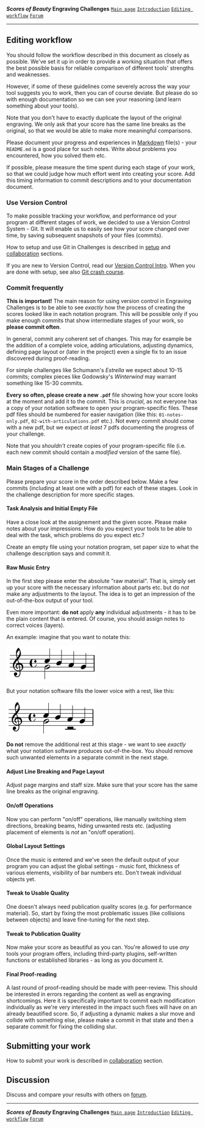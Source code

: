 **_Scores of Beauty_ Engraving Challenges**
[`Main page`](README.md)
[`Introduction`](1-goals-and-rules.md)
[`Editing workflow`](5-editing-workflow.md)
[`Forum`](http://engravingchallenges.freeforums.org)

-------------------------------------------


Editing workflow
----------------

You should follow the workflow described in this document as closely as
possible. We've set it up in order to provide a working situation that
offers the best possible basis for reliable comparison of different tools'
strengths and weaknesses.

However, if some of these guidelines come severely across the way your
tool suggests you to work, then you can of course deviate. But please
do so with enough documentation so we can see your reasoning (and learn
something about your tools).

Note that you don't have to exactly duplicate the layout of the original
engraving.  We only ask that your score has the same line breaks as the original,
so that we would be able to make more meaningful comparisons.

Please document your progress and experiences in
[Markdown](miscellaneous.md#what-are-md-files)
file(s) - your `README.md` is a good place for such notes.
Write about problems you encountered, how you solved them etc.

If possible, please measure the time spent during each stage of your work,
so that we could judge how much effort went into creating your score.
Add this timing information to commit descriptions and to your
documentation document.


### Use Version Control

To make possible tracking your workflow, and performance od your program at different stages of work,
we decided to use a Version Control System - Git.  It will enable us to easily see how your score changed over time,
by saving subsequent snapshots of your files (commits).

How to setup and use Git in Challenges is described in [setup](3-setup.md) and [collaboration](6-collaboration.md) sections.

If you are new to Version Control, read our [Version Control Intro](2-version-control-intro.md).
When you are done with setup, see also [Git crash course](4-learning-git.md).


### Commit frequently

**This is important!**
The main reason for using version control in Engraving Challenges
is to be able to see _exactly_ how the process of creating the scores
looked like in each notation program.  This will be possible only
if you make enough commits that show intermediate stages of your work,
so **please commit often**.

<!-- Use this somewhere?
Please commit very often. We're particularly interested in the detailed
documentation of the progress, therefore we need this information.
-->

In general, commit any coherent set of changes.  This may for example
be the addition of a complete voice, adding articulations, adjusting
dynamics, defining page layout or (later in the project) even a single
fix to an issue discovered during proof-reading.

For simple challenges like Schumann's _Estrella_ we expect about
10-15 commits; complex pieces like Godowsky's _Winterwind_ may
warrant something like 15-30 commits.

**Every so often, please create a new `.pdf`** file showing how your score looks
at the moment and add it to the commit.  This is _crucial_, as not everyone
has a copy of your notation software to open your program-specific files.
These pdf files should be numbered for easier navigation
(like this: `01-notes-only.pdf`, `02-with-articulations.pdf` etc.).
Not every commit should come with a new pdf, but we expect _at least_
7 pdfs documenting the progress of your challenge.

Note that you _shouldn't_ create copies of your program-specific file
(i.e. each new commit should contain a _modified_ version of the same file).


### Main Stages of a Challenge

Please prepare your score in the order described below.  Make a few commits
(including at least one with a pdf) for each of these stages.  Look in the
challenge description for more specific stages.

#### Task Analysis and Initial Empty File

Have a close look at the assignement and the given score. Please make
notes about your impressions: How do you expect your tools to be able
to deal with the task, which problems do you expect etc.?

Create an empty file using your notation program, set paper size to what
the challenge description says and commit it.

#### Raw Music Entry

In the first step please enter the absolute "raw material". That is,
simply set up your score with the necessary information about parts etc.
but do *not* make any adjustments to the layout.  The idea is to get
an impression of the out-of-the-box output of your tool.

Even more important: **do not** apply **any** individual adjustments -
it has to be the plain content that is entered.  Of course, you should
assign notes to correct voices (layers).

An example: imagine that you want to notate this:

![notation you want to write](rests-example-1.png)

But your notation software fills the lower voice with a rest, like this:

![notation your software produces](rests-example-2.png)

**Do not** remove the additional rest at this stage - we want to see _exactly_
what your notation software produces out-of-the-box.  You should remove such
unwanted elements in a separate commit in the next stage.

<!--
#### Proof-reading / Peer review

Now the entered music should be proof-read. We can't prescribe too
specific workflows for this phase because they might differ between
the used tools. The only thing we require this to be done through
peer-review. That is, someone else has to proof-read the score. It is
up to you if you find a usable Git based solution or if you send a
printout by postal mail, just do it collaboratively and make notes
about your solutions.

Janek's comment:
I think we don't want to proof-read at this stage, because we actually
would *like* to see a few errors and the impact that fixing them makes
on a beautified score.  Maybe we should ask to introduce errors on purpose?

e.g. one pitch in wrong octave, one missing accidental,
one missing long slur...
-->

#### Adjust Line Breaking and Page Layout

Adjust page margins and staff size.  Make sure that your score has
the same line breaks as the original engraving.

#### On/off Operations

Now you can perform "on/off" operations, like manually switching stem
directions, breaking beams, hiding unwanted rests etc. (adjusting
placement of elements is *not* an "on/off operation).

#### Global Layout Settings

Once the music is entered and we've seen the default output of your
program you can adjust the global settings - music font, thickness
of various elements, visibility of bar numbers etc.
Don't tweak individual objects yet.

#### Tweak to Usable Quality

One doesn't always need publication quality scores (e.g. for performance
material). So, start by fixing the most problematic issues (like collisions
between objects) and leave fine-tuning for the next step.

#### Tweak to Publication Quality

Now make your score as beautiful as you can. You're allowed to use *any*
tools your program offers, including third-party plugins, self-written
functions or established libraries - as long as you document it.

#### Final Proof-reading

A last round of proof-reading should be made with peer-review.
This should be interested in errors regarding the content as well as
engraving shortcomings. Here it is specifically important to commit
each modification individually as we're very interested in the impact
such fixes will have on an already beautified score.
So, if adjusting a dynamic makes a slur move and collide with something else,
please make a commit in that state and then a separate commit for fixing
the colliding slur.


Submitting your work
--------------------

How to submit your work is described in [collaboration](6-collaboration.md) section.


Discussion
----------

Discuss and compare your results with others on [forum](http://engravingchallenges.freeforums.org).


-------------------------------------------
**_Scores of Beauty_ Engraving Challenges**
[`Main page`](README.md)
[`Introduction`](1-goals-and-rules.md)
[`Editing workflow`](5-editing-workflow.md)
[`Forum`](http://engravingchallenges.freeforums.org)
